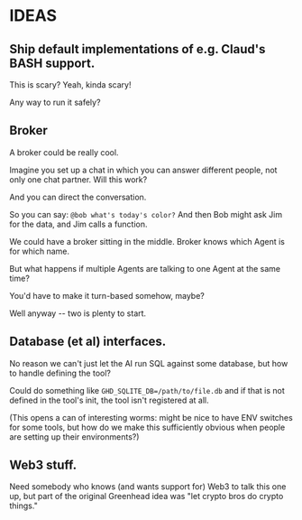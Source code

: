 # IDEAS

## Ship default implementations of e.g. Claud's BASH support.

This is scary?  Yeah, kinda scary!

Any way to run it safely?

## Broker

A broker could be really cool.

Imagine you set up a chat in which you can answer different people, not only
one chat partner.  Will this work?

And you can direct the conversation.

So you can say: `@bob what's today's color?`  And then Bob might ask Jim for
the data, and Jim calls a function.

We could have a broker sitting in the middle.  Broker knows which Agent is for
which name.

But what happens if multiple Agents are talking to one Agent at the same time?

You'd have to make it turn-based somehow, maybe?

Well anyway -- two is plenty to start.

## Database (et al) interfaces.

No reason we can't just let the AI run SQL against some database, but how to
handle defining the tool?

Could do something like `GHD_SQLITE_DB=/path/to/file.db` and if that is not
defined in the tool's init, the tool isn't registered at all.

(This opens a can of interesting worms: might be nice to have ENV switches
for some tools, but how do we make this sufficiently obvious when people are
setting up their environments?)

## Web3 stuff.

Need somebody who knows (and wants support for) Web3 to talk this one up, but
part of the original Greenhead idea was "let crypto bros do crypto things."

